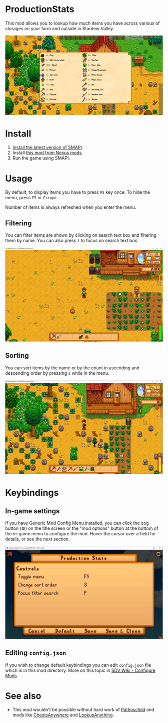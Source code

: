 ﻿# ProductionStats

This mod allows you to lookup how much items you have across various of storages on your farm and outside in Stardew Valley.

![In game display](/imgs/display-in-game.png)

# Install

1. [Install the latest version of SMAPI](https://smapi.io/).
2. Install [this mod from Nexus mods](https://www.nexusmods.com/stardewvalley/mods/21270).
3. Run the game using SMAPI.

# Usage

By default, to display items you have to press `F5` key once. To hide the menu, press `F5` or `Escape`.

Number of items is always refreshed when you enter the menu.

## Filtering

You can filter items are shown by clicking on search text box and filtering them by name. You can also press `f` to focus on search text box.

![Filtering](/imgs/filtering.gif)

## Sorting

You can sort items by the name or by the count in ascending and descending order by pressing `s` while in the menu.

![Sorting](/imgs/sorting.gif)

# Keybindings

## In-game settings
If you have Generic Mod Config Menu installed, you can click the cog button (⚙) on the title screen or the "mod options" button at the bottom of the in-game menu to configure the mod. Hover the cursor over a field for details, or see the next section.

![In-game settings](/imgs/in-game-config.png)

## Editing `config.json`
If you wish to change default keybindings you can edit `config.json` file which is in this mod directory. More on this topic in [SDV Wiki - Configure Mods](https://stardewvalleywiki.com/Modding:Player_Guide/Getting_Started#Configure_mods) 

# See also

- This mod wouldn't be possible without hard work of [Pathoschild](https://github.com/Pathoschild) and mods like [ChestsAnywhere](https://github.com/Pathoschild/StardewMods/tree/develop/ChestsAnywhere) and [LookupAnything](https://github.com/Pathoschild/StardewMods/tree/develop/LookupAnything).
